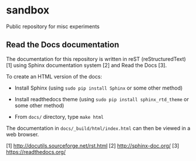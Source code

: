 # sandbox

Public repository for misc experiments

## Read the Docs documentation

The documentation for this repository is written in reST (reStructuredText) [1]
using Sphinx documentation system [2]
and Read the Docs [3].

To create an HTML version of the docs:

* Install Sphinx (using ``sudo pip install Sphinx`` or some other method)

* Install readthedocs theme (using ``sudo pip install sphinx_rtd_theme`` or some other method)

* From ``docs/`` directory, type ``make html``

The documentation in `docs/_build/html/index.html` can then be viewed in a web browser.

[1] http://docutils.sourceforge.net/rst.html
[2] http://sphinx-doc.org/
[3] https://readthedocs.org/
